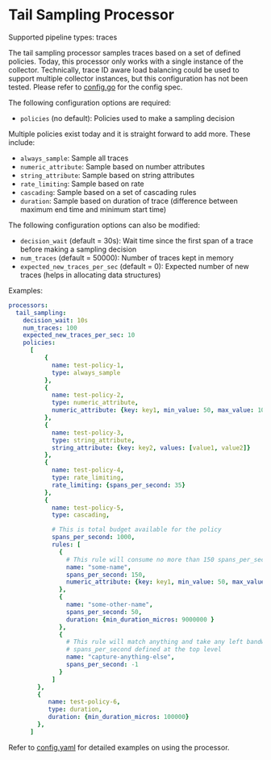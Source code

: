 # Tail Sampling Processor

Supported pipeline types: traces

The tail sampling processor samples traces based on a set of defined policies.
Today, this processor only works with a single instance of the collector.
Technically, trace ID aware load balancing could be used to support multiple
collector instances, but this configuration has not been tested. Please refer to
[config.go](./config.go) for the config spec.

The following configuration options are required:
- `policies` (no default): Policies used to make a sampling decision

Multiple policies exist today and it is straight forward to add more. These include:
- `always_sample`: Sample all traces
- `numeric_attribute`: Sample based on number attributes
- `string_attribute`: Sample based on string attributes
- `rate_limiting`: Sample based on rate
- `cascading`: Sample based on a set of cascading rules
- `duration`: Sample based on duration of trace (difference between maximum end time and minimum start time)

The following configuration options can also be modified:
- `decision_wait` (default = 30s): Wait time since the first span of a trace before making a sampling decision
- `num_traces` (default = 50000): Number of traces kept in memory
- `expected_new_traces_per_sec` (default = 0): Expected number of new traces (helps in allocating data structures)

Examples:

```yaml
processors:
  tail_sampling:
    decision_wait: 10s
    num_traces: 100
    expected_new_traces_per_sec: 10
    policies:
      [
          {
            name: test-policy-1,
            type: always_sample
          },
          {
            name: test-policy-2,
            type: numeric_attribute,
            numeric_attribute: {key: key1, min_value: 50, max_value: 100}
          },
          {
            name: test-policy-3,
            type: string_attribute,
            string_attribute: {key: key2, values: [value1, value2]}
          },
          {
            name: test-policy-4,
            type: rate_limiting,
            rate_limiting: {spans_per_second: 35}
          },
          {
            name: test-policy-5,
            type: cascading,

            # This is total budget available for the policy
            spans_per_second: 1000,
            rules: [
              {
                # This rule will consume no more than 150 spans_per_second for the traces with matching spans
                name: "some-name",
                spans_per_second: 150,
                numeric_attribute: {key: key1, min_value: 50, max_value: 100}
              },
              {
                name: "some-other-name",
                spans_per_second: 50,
                duration: {min_duration_micros: 9000000 }
              },
              {
                # This rule will match anything and take any left bandwidth available, up to 
                # spans_per_second defined at the top level
                name: "capture-anything-else",
                spans_per_second: -1
              }
            ]
        },
        {
           name: test-policy-6,
           type: duration,
           duration: {min_duration_micros: 100000}
        },
      ]
```

Refer to [config.yaml](./testdata/config.yaml) for detailed
examples on using the processor.
